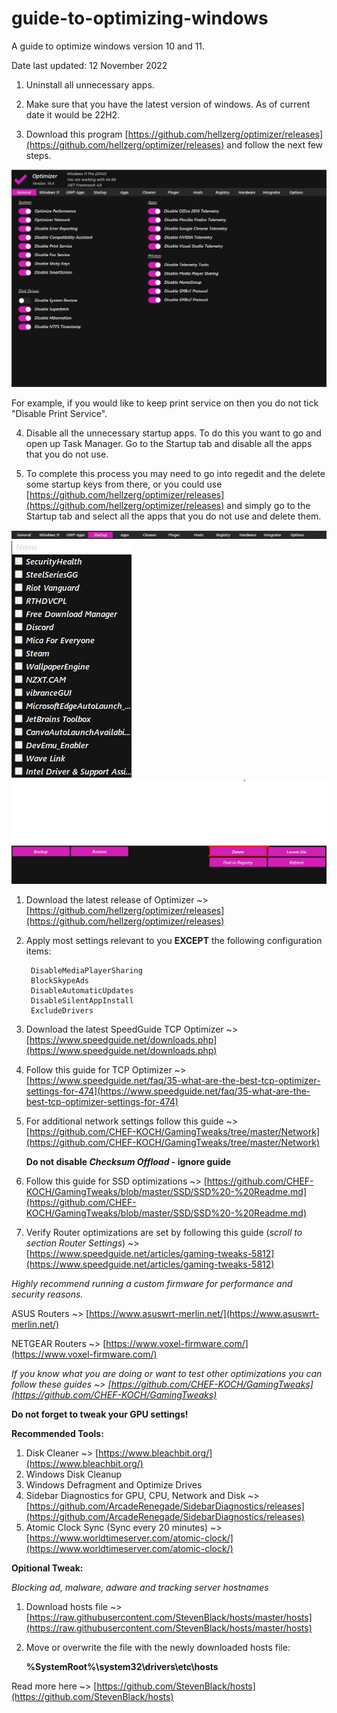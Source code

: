 # guide-to-optimizing-windows
A guide to optimize windows version 10 and 11.

Date last updated: 12 November 2022

1. Uninstall all unnecessary apps.

2. Make sure that you have the latest version of windows. As of current date it would be 22H2. 

3. Download this program [https://github.com/hellzerg/optimizer/releases](https://github.com/hellzerg/optimizer/releases) and follow the next few steps.

<img src="optimizer.jpg" alt="Optimizer" title="Optimizer">

For example, if you would like to keep print service on then you do not tick "Disable Print Service".

4. Disable all the unnecessary startup apps. To do this you want to go and open up Task Manager. Go to the Startup tab and disable all the apps that you do not use.

5. To complete this process you may need to go into regedit and the delete some startup keys from there, or you could use [https://github.com/hellzerg/optimizer/releases](https://github.com/hellzerg/optimizer/releases) and simply go to the Startup tab and select all the apps that you do not use and delete them.

<img src="tab1.jpg" alt="Optimizer" title="Optimizer">
<img src="tab2.jpg" alt="Optimizer" title="Optimizer">
<img src="tab3.jpg" alt="Optimizer" title="Optimizer">











1. Download the latest release of Optimizer ~> [https://github.com/hellzerg/optimizer/releases](https://github.com/hellzerg/optimizer/releases)
2. Apply most settings relevant to you **EXCEPT** the following configuration items:

        DisableMediaPlayerSharing  
        BlockSkypeAds
        DisableAutomaticUpdates
        DisableSilentAppInstall		
        ExcludeDrivers
	

3. Download the latest SpeedGuide TCP Optimizer ~> [https://www.speedguide.net/downloads.php](https://www.speedguide.net/downloads.php)
4. Follow this guide for TCP Optimizer ~> [https://www.speedguide.net/faq/35-what-are-the-best-tcp-optimizer-settings-for-474](https://www.speedguide.net/faq/35-what-are-the-best-tcp-optimizer-settings-for-474)
5. For additional network settings follow this guide ~> [https://github.com/CHEF-KOCH/GamingTweaks/tree/master/Network](https://github.com/CHEF-KOCH/GamingTweaks/tree/master/Network)

	**Do not disable *Checksum Offload* - ignore guide**
	
6. Follow this guide for SSD optimizations ~> [https://github.com/CHEF-KOCH/GamingTweaks/blob/master/SSD/SSD%20-%20Readme.md](https://github.com/CHEF-KOCH/GamingTweaks/blob/master/SSD/SSD%20-%20Readme.md)
7. Verify Router optimizations are set by following this guide (*scroll to section Router Settings*) ~> [https://www.speedguide.net/articles/gaming-tweaks-5812](https://www.speedguide.net/articles/gaming-tweaks-5812)

*Highly recommend running a custom firmware for performance and security reasons.*
	
ASUS Routers ~> [https://www.asuswrt-merlin.net/](https://www.asuswrt-merlin.net/)

NETGEAR Routers ~> [https://www.voxel-firmware.com/](https://www.voxel-firmware.com/)

*If you know what you are doing or want to test other optimizations you can follow these guides ~> [https://github.com/CHEF-KOCH/GamingTweaks](https://github.com/CHEF-KOCH/GamingTweaks)*

**Do not forget to tweak your GPU settings!**

**Recommended Tools:**
 1. Disk Cleaner ~> [https://www.bleachbit.org/](https://www.bleachbit.org/)
 2. Windows Disk Cleanup
 3. Windows  Defragment and Optimize Drives
 4. Sidebar Diagnostics for GPU, CPU, Network and Disk ~> [https://github.com/ArcadeRenegade/SidebarDiagnostics/releases](https://github.com/ArcadeRenegade/SidebarDiagnostics/releases)
 5. Atomic Clock Sync (Sync every 20 minutes) ~> [https://www.worldtimeserver.com/atomic-clock/](https://www.worldtimeserver.com/atomic-clock/)

**Opitional Tweak:**

*Blocking ad, malware, adware and tracking server hostnames*

 1. Download hosts file ~> [https://raw.githubusercontent.com/StevenBlack/hosts/master/hosts](https://raw.githubusercontent.com/StevenBlack/hosts/master/hosts)
 2. Move or overwrite the file with the newly downloaded hosts file:
 	
	**%SystemRoot%\system32\drivers\etc\hosts**

Read more here ~> [https://github.com/StevenBlack/hosts](https://github.com/StevenBlack/hosts)
